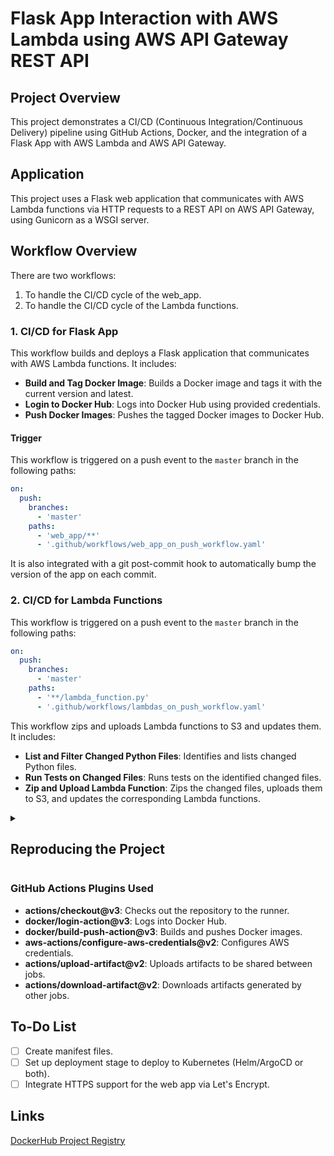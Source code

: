 # Flask App Interaction with AWS Lambda using AWS API Gateway REST API

## Project Overview

This project demonstrates a CI/CD (Continuous Integration/Continuous Delivery) pipeline using GitHub Actions, Docker, and the integration of a Flask App with AWS Lambda and AWS API Gateway.

## Application

This project uses a Flask web application that communicates with AWS Lambda functions via HTTP requests to a REST API on AWS API Gateway, using Gunicorn as a WSGI server.

## Workflow Overview

There are two workflows:
1. To handle the CI/CD cycle of the web_app.
2. To handle the CI/CD cycle of the Lambda functions.

### 1. CI/CD for Flask App

This workflow builds and deploys a Flask application that communicates with AWS Lambda functions. It includes:

- **Build and Tag Docker Image**: Builds a Docker image and tags it with the current version and latest.
- **Login to Docker Hub**: Logs into Docker Hub using provided credentials.
- **Push Docker Images**: Pushes the tagged Docker images to Docker Hub.

#### Trigger

This workflow is triggered on a push event to the `master` branch in the following paths:
```yaml
on:
  push:
    branches:
      - 'master'
    paths:
      - 'web_app/**'
      - '.github/workflows/web_app_on_push_workflow.yaml'
```
It is also integrated with a git post-commit hook to automatically bump the version of the app on each commit.

### 2. CI/CD for Lambda Functions

This workflow is triggered on a push event to the `master` branch in the following paths:
```yaml
on:
  push:
    branches:
      - 'master'
    paths:
      - '**/lambda_function.py'
      - '.github/workflows/lambdas_on_push_workflow.yaml'
```
This workflow zips and uploads Lambda functions to S3 and updates them. It includes:

- **List and Filter Changed Python Files**: Identifies and lists changed Python files.
- **Run Tests on Changed Files**: Runs tests on the identified changed files.
- **Zip and Upload Lambda Function**: Zips the changed files, uploads them to S3, and updates the corresponding Lambda functions.

<details>
<summary><h2>Reproducing the Project</h2></summary>

## Lambda Functions:

### Overview

- **lambda-Backup**
  - `lambda_function.py`: Runs on an EventBridge cron job to back up the S3 bucket containing the Lambda functions daily, weekly, and monthly.

| Required Environment Variables | Description                         |
|--------------------------------|-------------------------------------|
| `SOURCE_BUCKET`                | Name of Lambda functions' S3 Bucket |
| `BACKUP_BUCKET`                | Name of backup S3 Bucket            |

| Required Trigger | Type    |
|------------------|---------|
| `EventBridge`    | Daily   |
| `EventBridge`    | Weekly  |
| `EventBridge`    | Monthly |

- **csv_to_excel**
  - `lambda_function.py`: Converts CSV files to Excel format.

- **lambda_discord_msg**
  - `lambda_function.py`: Sends messages to a Discord channel via a webhook URL.

| Required Environment Variables | Description         |
|--------------------------------|---------------------|
| `DISCORD_URL`                  | Discord Webhook URL |

- **gitlab_create_user**
  - `lambda_function.py`: Uses a Google Sheet to obtain user credentials, creates a new user, group, and project in GitLab, and adds the user to the new group as a reporter, using the GitLab API.

| Required Environment Variables | Description                                      |
|--------------------------------|--------------------------------------------------|
| `GITLAB_TOKEN`                 | GitLab PAT to manage users, groups, and projects |
| `GITLAB_INSTANCE_ID`           | Your AWS instance ID, used to retrieve public IP |
| `GITLAB_GROUP_NAME`            | Generic String                                   |
| `GITLAB_GROUP_DESC`            | Generic String                                   |

| Required Google Sheets fields |
|-------------------------------|
| `email`                       |
| `password`                    |
| `username`                    |
| `name`                        |

- **gitlab_new_project**
  - `lambda_function.py`: Creates a Python script from a template, uploads it to S3, and provides the user with the download link. The script then creates a new directory with a blank file of the user's choosing, a new project in GitLab using the GitLab API, and pushes the file to the newly created project.

| Required Environment Variables | Description                                       |
|--------------------------------|---------------------------------------------------|
| `BUCKET_NAME`                  | AWS S3 bucket that stores executable script       |
| `REGION`                       | AWS region where your S3 bucket is located        |
| `GITLAB_TOKEN`                 | GitLab PAT to create a project                    |
| `GITLAB_INSTANCE_ID`           | Your AWS instance ID, used to retrieve public IP  |
| `GITLAB_USER`                  | Username that will own the project                |

- **wikipedia_func**
  - `lambda_function.py`: Fetches the selected subject's top Wikipedia pages and stores the information in an S3 file for history.

| Required Environment Variables | Description                                   |
|--------------------------------|-----------------------------------------------|
| `BUCKET_NAME`                  | AWS S3 bucket that stores wiki search history |
| `FILE_KEY`                     | Key to history file                           |

### Setting Up AWS Lambda Function

1. **Create a Lambda Function**:
   - Navigate to Lambda in the AWS Management Console.
   - Click "Create Function" and choose "Author from scratch".
   - Enter the function name and select the default runtime (e.g., Python 3.12).
2. **Set Environment Variables**:
   - In the Configuration tab, select "Environment variables".
   - Add the required key-value pairs.
3. **Set Permissions**:
   - In the Configuration tab, select "Permissions".
   - Ensure the Lambda function has the necessary IAM role with permissions to execute and log to CloudWatch. Remember to grant least privileged permissions.
4. **Set Timeout**:
   - In the Configuration tab, select "General configuration".
   - Set the timeout so the Lambda function has enough time to execute.

### Setting Up AWS API Gateway

1. **Create an API**:
   - Navigate to API Gateway in the AWS Management Console.
   - Click "Create API" and select "REST API".
2. **Create a Resource**:
   - Define the paths for your resources.
3. **Create a Method**:
   - Choose an HTTP method (e.g., GET, POST) and set it up with the appropriate integration request/response configurations.
4. **Integrate with Lambda**:
   - In the Integration section, select "Lambda Function" and choose your Lambda function.
5. **Set up Binary Types**:
   - Configure the API Settings > Binary media types as needed.
6. **Deploy API**:
   - Deploy the API to the stage of your choosing and get the URLs you need for the `.env` file.

### Flask Application

**web_app**
  - `app.py`: A simple Flask web application demonstrating AWS Lambda integration using AWS API Gateway REST API.

## Web_App Dockerfile

- **Base Image**: Uses `python:alpine3.19` for a lightweight Python environment.
- **Work Directory**: Sets the working directory to `/home/lambda_app_user`.
- **Install Dependencies**: Copies `requirements.txt` and installs Python dependencies without cache.
- **Copy Source Code**: Copies the source code to the working directory.
- **Run Application**: Uses Gunicorn to run the Flask application with 4 workers, binding to port 8000.

## Setup

1. **Clone the Repository**:
    ```bash
    git clone https://github.com/Evgeny-Nik/project_aws_lambda_app.git
    cd project_aws_lambda_app
    ```
2. **Setup the .env file**:
    ```bash
    touch web_app/.env
    ```

#### Environment Variables Example (.env-example)

The `.env` file in your `web_app` directory should have the following example values:

```
LAMBDA_CSV="<AWS_API_Gateway_Link_goes_here>/csv"
LAMBDA_DISCORD="<AWS_API_Gateway_Link_goes_here>/discord"
LAMBDA_GITLAB_USER="<AWS_API_Gateway_Link_goes_here>/gitlab_create_user"
LAMBDA_GITLAB_PROJECT="<AWS_API_Gateway_Link_goes_here>/gitlab_create_project"
LAMBDA_WIKI="<AWS_API_Gateway_Link_goes_here>/wiki"
```

3. **Trigger the workflow to build the app**:
   - Push changes to the `master` branch.
   - See triggers [here](#trigger).

4. **Deploy the app to the environment of your choosing**:
   - To run the web app locally:
     ```bash
     docker run ${DOCKERHUB_USERNAME}/github_app:latest
     ```

</details>

### GitHub Actions Plugins Used

- **actions/checkout@v3**: Checks out the repository to the runner.
- **docker/login-action@v3**: Logs into Docker Hub.
- **docker/build-push-action@v3**: Builds and pushes Docker images.
- **aws-actions/configure-aws-credentials@v2**: Configures AWS credentials.
- **actions/upload-artifact@v2**: Uploads artifacts to be shared between jobs.
- **actions/download-artifact@v2**: Downloads artifacts generated by other jobs.

## To-Do List

- [ ] Create manifest files.
- [ ] Set up deployment stage to deploy to Kubernetes (Helm/ArgoCD or both).
- [ ] Integrate HTTPS support for the web app via Let's Encrypt.

## Links

[DockerHub Project Registry](https://hub.docker.com/repository/docker/evgenyniko/lambda_app_app)